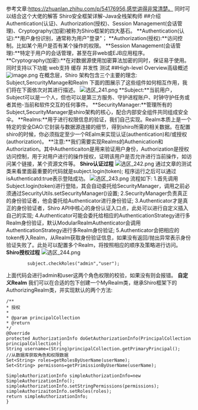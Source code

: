 参考文章:https://zhuanlan.zhihu.com/p/54176956,感觉讲得非常清楚。
同时可以结合这个大佬的解答
Shiro安全框架详解-Java全栈架构师
##介绍
Authentication(认证)、Authorization(授权)、Session Management(会话管理)、Cryptography(加密)被称为Shiro框架的四大基石。
**Authentication(认证):**用户身份识别，通常称为用户"登录"；
**Authorization(授权):**访问控制。比如某个用户是否有某个操作的权限。
**Session Management(会话管理):**特定于用户的会话管理，甚至在非web或EJB应用程序。
**Cryptography(加密):**在对数据源使用加密算法加密的同时，保证易于使用。
同时支持以下功能
web支持
缓存
并发性
测试
##High-level Overview高级概述
![image.png](https://i.loli.net/2021/05/25/nELBoQ3WhUMkO7H.png)
在概念层，Shiro 架构包含三个主要的理念:
Subject,SercurityManage和Realm
下面的图展示了这些组件如何相互作用，我们将在下面依次对其进行描述。
![选区_241.png](https://i.loli.net/2021/05/25/WUwX6sTDGA9ImSh.png)
**Subject:**当前用户，Subject可以是一个人，但也可以是第三方服务、守护进程账户、时钟守护任务或者其他-当前和软件交互的任何事件。
**SecurityManager:**管理所有的Subject,SecurityManager是shiro架构的核心，配合内部安全组件共同组成安全伞。
**Realms:**用于进行权限信息的验证，我们自己实现。Realm本质上是一个特定的安全DAO:它封装与数据源连接的细节，得到shiro所需的相关数据。在配置shiro的时候，你必须指定至少一个REalm来实现认证(authentication)和/或授权(authorization)。
**注意:**我们需要实现Realms的Authenication和Authorization。其中Authenticaiton是用来验证用户身份，Authorization是授权访问控制，用于对用户进行的操作授权，证明该用户是否允许进行当前操作，如访问某个链接，某个资源文件等。
**Shiro认证过程**
![选区_242.png](https://i.loli.net/2021/05/25/y4XnhmKaPv5Df9p.png)
通过文章的测试类来看里面最重要的代码就是subject.login(token);
程序运行之后可以通过isAuthenticatd:true表示登陆成功。
![选区_243.png](https://i.loli.net/2021/05/25/wb5F7W6GQ1mlavc.png)
流程如下:
1.首先调用Subject.login(token)进行登陆，其会自动委托给SecurityManager，调用之前必须通过SecurityUtils.setSecurityManager()设置;
2.SecurityManager负责真正的身份验证者，他会委托给Authenticator进行身份验证;
3.Authenticator才是真正的身份验证者，Shiro API中核心的身份认证入口点，此处可以进行自定义插入自己的实现;
4.Authenticator可能会委托给相应的AuthenticationStrategy进行多Realm身份验证，默认ModularRealmAuthenticator会调用AuthenticationStrategy进行多Realm身份验证;
5.Authenticator会把相应的token传入Realm，从Realm获取身份验证信息，如果没有返回/抛出异常表示身份验证失败了。此处可以配置多个Realm，将按照相应的顺序及策略进行访问。
**Shiro授权过程**
![选区_244.png](https://i.loli.net/2021/05/25/YLXjT4EnOepuy2M.png)

```
        subject.checkRoles("admin","user");
```
上面代码会进行admin和user这两个角色权限的校验，如果没有则会报错。
**自定义Realm**
我们可以在合适的包下创建一个MyRealm类，继承Shiro框架下的AuthorizingRealm类，并实现默认的两个方法:
```
/**
* 授权
*
* @param principalCollection
* @return
*/
@Override
protected AuthorizationInfo doGetAuthorizationInfo(PrincipalCollection principalCollection){
String username=(String)principalCollection.getPrimaryPrincipal();
//从数据库获取角色和权限数据
Set<String> roles=getRolesByUserName(userName);
Set<String> permissons=getPrimissionByUserName(userName);

SimpleAuthorizationInfo simpleAuthorizationInfo=new SimpleAuthorizationInfo();
simpleAuthorizationInfo.setStringPermissions(permissions);
simpleAuthorizaitonInfo.setRoles(roles);
return simpleAuthorizationInfo;
}
```